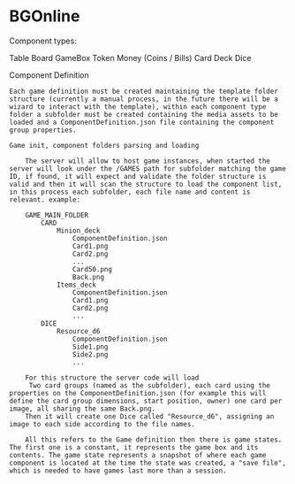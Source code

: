# BGOnline

Component types:

Table
Board
GameBox
Token
Money (Coins / Bills)
Card
Deck
Dice

Component Definition

    Each game definition must be created maintaining the template folder structure (currently a manual process, in the future there will be a wizard to interact with the template), within each component type folder a subfolder must be created containing the media assets to be loaded and a ComponentDefinition.json file containing the component group properties.
    
    Game init, component folders parsing and loading

        The server will allow to host game instances, when started the server will look under the /GAMES path for subfolder matching the game ID, if found, it will expect and validate the folder structure is valid and then it will scan the structure to load the component list, in this process each subfolder, each file name and content is relevant. example:

        GAME_MAIN_FOLDER
            CARD
                Minion_deck
                    ComponentDefinition.json
                    Card1.png
                    Card2.png
                    ...
                    Card50.png
                    Back.png
                Items_deck
                    ComponentDefinition.json
                    Card1.png
                    Card2.png
                    ...
            DICE
                Resource_d6
                    ComponentDefinition.json
                    Side1.png
                    Side2.png
                    ...
        
        For this structure the server code will load
         Two card groups (named as the subfolder), each card using the properties on the ComponentDefinition.json (for example this will define the card group dimensions, start position, owner) one card per image, all sharing the same Back.png.
        Then it will create one Dice called "Resource_d6", assigning an image to each side according to the file names.

        All this refers to the Game definition then there is game states. The first one is a constant, it represents the game box and its contents. The game state represents a snapshot of where each game component is located at the time the state was created, a "save file", which is needed to have games last more than a session.


